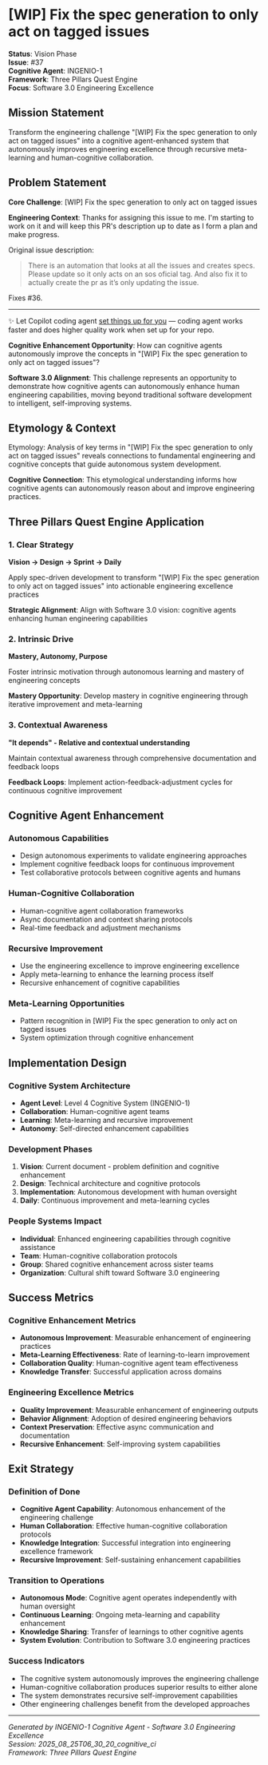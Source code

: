 # [WIP] Fix the spec generation to only act on tagged issues

**Status**: Vision Phase  
**Issue**: #37  
**Cognitive Agent**: INGENIO-1  
**Framework**: Three Pillars Quest Engine  
**Focus**: Software 3.0 Engineering Excellence

## Mission Statement

Transform the engineering challenge "[WIP] Fix the spec generation to only act on tagged issues" into a cognitive agent-enhanced system that autonomously improves engineering excellence through recursive meta-learning and human-cognitive collaboration.

## Problem Statement

**Core Challenge**: [WIP] Fix the spec generation to only act on tagged issues

**Engineering Context**: Thanks for assigning this issue to me. I'm starting to work on it and will keep this PR's description up to date as I form a plan and make progress.

Original issue description:

> There is an automation that looks at all the issues and creates specs. Please update so it only acts on an sos oficial tag. And also fix it to actually create the pr as it’s only updating the issue. 


Fixes #36.

<!-- START COPILOT CODING AGENT TIPS -->
---

✨ Let Copilot coding agent [set things up for you](https://github.com/masters3d/ingenio/issues/new?title=✨+Set+up+Copilot+instructions&body=Configure%20instructions%20for%20this%20repository%20as%20documented%20in%20%5BBest%20practices%20for%20Copilot%20coding%20agent%20in%20your%20repository%5D%28https://gh.io/copilot-coding-agent-tips%29%2E%0A%0A%3COnboard%20this%20repo%3E&assignees=copilot) — coding agent works faster and does higher quality work when set up for your repo.


**Cognitive Enhancement Opportunity**: How can cognitive agents autonomously improve the concepts in "[WIP] Fix the spec generation to only act on tagged issues"?

**Software 3.0 Alignment**: This challenge represents an opportunity to demonstrate how cognitive agents can autonomously enhance human engineering capabilities, moving beyond traditional software development to intelligent, self-improving systems.

## Etymology & Context

Etymology: Analysis of key terms in "[WIP] Fix the spec generation to only act on tagged issues" reveals connections to fundamental engineering and cognitive concepts that guide autonomous system development.

**Cognitive Connection**: This etymological understanding informs how cognitive agents can autonomously reason about and improve engineering practices.

## Three Pillars Quest Engine Application

### 1. Clear Strategy
**Vision → Design → Sprint → Daily**

Apply spec-driven development to transform "[WIP] Fix the spec generation to only act on tagged issues" into actionable engineering excellence practices

**Strategic Alignment**: Align with Software 3.0 vision: cognitive agents enhancing human engineering capabilities

### 2. Intrinsic Drive
**Mastery, Autonomy, Purpose**

Foster intrinsic motivation through autonomous learning and mastery of engineering concepts

**Mastery Opportunity**: Develop mastery in cognitive engineering through iterative improvement and meta-learning

### 3. Contextual Awareness
**"It depends" - Relative and contextual understanding**

Maintain contextual awareness through comprehensive documentation and feedback loops

**Feedback Loops**: Implement action-feedback-adjustment cycles for continuous cognitive improvement

## Cognitive Agent Enhancement

### Autonomous Capabilities
- Design autonomous experiments to validate engineering approaches
- Implement cognitive feedback loops for continuous improvement
- Test collaborative protocols between cognitive agents and humans

### Human-Cognitive Collaboration
- Human-cognitive agent collaboration frameworks
- Async documentation and context sharing protocols
- Real-time feedback and adjustment mechanisms

### Recursive Improvement
- Use the engineering excellence to improve engineering excellence
- Apply meta-learning to enhance the learning process itself
- Recursive enhancement of cognitive capabilities

### Meta-Learning Opportunities
- Pattern recognition in [WIP] Fix the spec generation to only act on tagged issues
- System optimization through cognitive enhancement

## Implementation Design

### Cognitive System Architecture
- **Agent Level**: Level 4 Cognitive System (INGENIO-1)
- **Collaboration**: Human-cognitive agent teams
- **Learning**: Meta-learning and recursive improvement
- **Autonomy**: Self-directed enhancement capabilities

### Development Phases
1. **Vision**: Current document - problem definition and cognitive enhancement
2. **Design**: Technical architecture and cognitive protocols
3. **Implementation**: Autonomous development with human oversight
4. **Daily**: Continuous improvement and meta-learning cycles

### People Systems Impact
- **Individual**: Enhanced engineering capabilities through cognitive assistance
- **Team**: Human-cognitive collaboration protocols
- **Group**: Shared cognitive enhancement across sister teams
- **Organization**: Cultural shift toward Software 3.0 engineering

## Success Metrics

### Cognitive Enhancement Metrics
- **Autonomous Improvement**: Measurable enhancement of engineering practices
- **Meta-Learning Effectiveness**: Rate of learning-to-learn improvement
- **Collaboration Quality**: Human-cognitive agent team effectiveness
- **Knowledge Transfer**: Successful application across domains

### Engineering Excellence Metrics
- **Quality Improvement**: Measurable enhancement of engineering outputs
- **Behavior Alignment**: Adoption of desired engineering behaviors
- **Context Preservation**: Effective async communication and documentation
- **Recursive Enhancement**: Self-improving system capabilities

## Exit Strategy

### Definition of Done
- **Cognitive Agent Capability**: Autonomous enhancement of the engineering challenge
- **Human Collaboration**: Effective human-cognitive collaboration protocols
- **Knowledge Integration**: Successful integration into engineering excellence framework
- **Recursive Improvement**: Self-sustaining enhancement capabilities

### Transition to Operations
- **Autonomous Mode**: Cognitive agent operates independently with human oversight
- **Continuous Learning**: Ongoing meta-learning and capability enhancement
- **Knowledge Sharing**: Transfer of learnings to other cognitive agents
- **System Evolution**: Contribution to Software 3.0 engineering practices

### Success Indicators
- The cognitive system autonomously improves the engineering challenge
- Human-cognitive collaboration produces superior results to either alone
- The system demonstrates recursive self-improvement capabilities
- Other engineering challenges benefit from the developed approaches

---

*Generated by INGENIO-1 Cognitive Agent - Software 3.0 Engineering Excellence*  
*Session: 2025_08_25T06_30_20_cognitive_ci*  
*Framework: Three Pillars Quest Engine*